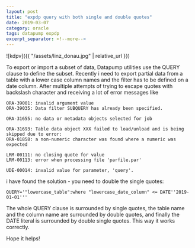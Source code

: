 ```yaml
---
layout: post
title: "expdp query with both single and double quotes"
date: 2019-03-07
category: oracle
tags: datapump expdp
excerpt_separator: <!--more-->
---
```


![kdpv]({{ "/assets/linz_donau.jpg" | relative_url }})

To export or import a subset of data, Datapump utilities use the QUERY clause to define the subset. Recently i need to export partial data from a table with a lower case column names and the filter has to be defined on a date column. After multiple attempts of trying to escape quotes with backslash character and receiving a lot of error messages like

```
ORA-39001: invalid argument value
ORA-39035: Data filter SUBQUERY has already been specified.

ORA-31655: no data or metadata objects selected for job

ORA-31693: Table data object XXX failed to load/unload and is being skipped due to error:
ORA-01858: a non-numeric character was found where a numeric was expected

LRM-00111: no closing quote for value
LRM-00113: error when processing file 'parfile.par'

UDE-00014: invalid value for parameter, 'query'.
```

i have found the solution - you need to double the single quotes:

```
QUERY='"lowercase_table":where "lowercase_date_column" <= DATE''2019-01-01'''
```

The whole QUERY clause is surrounded by single quotes, the table name and the column name are surrounded by double quotes, and finally the DATE literal is surrounded by double single quotes. This way it works correctly.

Hope it helps!
<!--more-->
